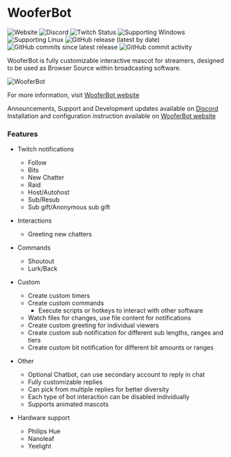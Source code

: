 # WooferBot
![Website](https://img.shields.io/website?url=https%3A%2F%2Fwooferbot.com&style=plastic)
![Discord](https://img.shields.io/discord/537760074484023296?style=plastic)
![Twitch Status](https://img.shields.io/twitch/status/tomaae?style=plastic)
![Supporting Windows](https://img.shields.io/badge/OS-Windows-informational?style=plastic)
![Supporting Linux](https://img.shields.io/badge/OS-Linux-informational?style=plastic)
![GitHub release (latest by date)](https://img.shields.io/github/v/release/tomaae/wooferbot?style=plastic)
![GitHub commits since latest release](https://img.shields.io/github/commits-since/tomaae/wooferbot/latest?style=plastic)
![GitHub commit activity](https://img.shields.io/github/commit-activity/w/tomaae/wooferbot?style=plastic)


WooferBot is fully customizable interactive mascot for streamers, designed to be used as Browser Source within broadcasting software.

![WooferBot](https://raw.githubusercontent.com/tomaae/WooferBot/master/docs/assets/images/wooferbot.png)

For more information, visit [WooferBot website](https://wooferbot.com)

Announcements, Support and Development updates available on [Discord](https://discord.gg/vpprtdE)  
Installation and configuration instruction available on [WooferBot website](https://wooferbot.com)  

### Features
- Twitch notifications
  - Follow
  - Bits
  - New Chatter
  - Raid
  - Host/Autohost
  - Sub/Resub
  - Sub gift/Anonymous sub gift
  
- Interactions
  - Greeting new chatters

- Commands
  - Shoutout
  - Lurk/Back

- Custom
  - Create custom timers
  - Create custom commands
    - Execute scripts or hotkeys to interact with other software
  - Watch files for changes, use file content for notifications
  - Create custom greeting for individual viewers
  - Create custom sub notification for different sub lengths, ranges and tiers
  - Create custom bit notification for different bit amounts or ranges
  
- Other
  - Optional Chatbot, can use secondary account to reply in chat
  - Fully customizable replies
  - Can pick from multiple replies for better diversity
  - Each type of bot interaction can be disabled individually
  - Supports animated mascots
  
- Hardware support
  - Philips Hue
  - Nanoleaf
  - Yeelight
